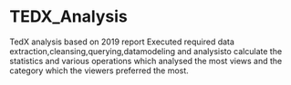 # TEDX_Analysis
TedX analysis based on 2019 report
Executed required data extraction,cleansing,querying,datamodeling and analysisto calculate the statistics and various operations which 
analysed the most views and the category which the viewers preferred the most.
